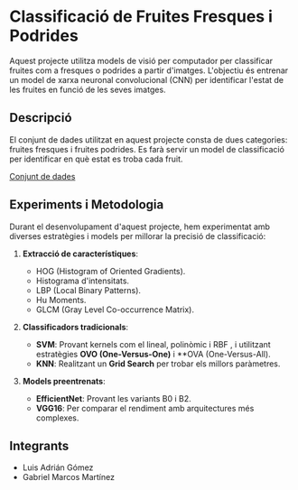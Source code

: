 # Classificació de Fruites Fresques i Podrides

Aquest projecte utilitza models de visió per computador per classificar fruites com a fresques o podrides a partir d'imatges. L'objectiu és entrenar un model de xarxa neuronal convolucional (CNN) per identificar l'estat de les fruites en funció de les seves imatges.

## Descripció

El conjunt de dades utilitzat en aquest projecte consta de dues categories: fruites fresques i fruites podrides. Es farà servir un model de classificació per identificar en què estat es troba cada fruit.

[Conjunt de dades](https://www.kaggle.com/datasets/sriramr/fruits-fresh-and-rotten-for-classification/data)

## Experiments i Metodologia

Durant el desenvolupament d'aquest projecte, hem experimentat amb diverses estratègies i models per millorar la precisió de classificació:

1. **Extracció de característiques**:
   - HOG (Histogram of Oriented Gradients).
   - Histograma d'intensitats.
   - LBP (Local Binary Patterns).
   - Hu Moments.
   - GLCM (Gray Level Co-occurrence Matrix).

2. **Classificadors tradicionals**:
   - **SVM**: Provant kernels com el lineal, polinòmic i RBF , i utilitzant estratègies **OVO (One-Versus-One)** i **OVA (One-Versus-All).
   - **KNN**: Realitzant un **Grid Search** per trobar els millors paràmetres.

3. **Models preentrenats**:
   - **EfficientNet**: Provant les variants B0 i B2.
   - **VGG16**: Per comparar el rendiment amb arquitectures més complexes.

## Integrants
- Luis Adrián Gómez
- Gabriel Marcos Martínez
